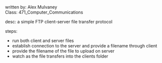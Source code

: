 written by: Alex Mulvaney  
Class: 471_Computer_Communications  
  
desc: a simple FTP client-server file transfer protocol

steps:  
 * run both client and server files
 * establish connection to the server and provide a filename through client
 * provide the filename of the file to upload on server
 * watch as the file transfers into the clients folder